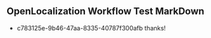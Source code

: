 ## OpenLocalization Workflow Test MarkDown
* c783125e-9b46-47aa-8335-40787f300afb thanks!

<!--HONumber=Sep16_HO1-->


